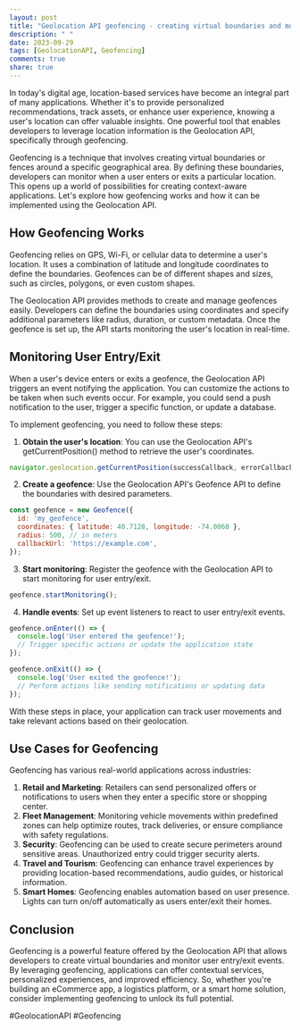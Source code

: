 ```yaml
---
layout: post
title: "Geolocation API geofencing - creating virtual boundaries and monitoring user entry/exit"
description: " "
date: 2023-09-29
tags: [GeolocationAPI, Geofencing]
comments: true
share: true
---
```


In today's digital age, location-based services have become an integral part of many applications. Whether it's to provide personalized recommendations, track assets, or enhance user experience, knowing a user's location can offer valuable insights. One powerful tool that enables developers to leverage location information is the Geolocation API, specifically through geofencing.

Geofencing is a technique that involves creating virtual boundaries or fences around a specific geographical area. By defining these boundaries, developers can monitor when a user enters or exits a particular location. This opens up a world of possibilities for creating context-aware applications. Let's explore how geofencing works and how it can be implemented using the Geolocation API.

## How Geofencing Works

Geofencing relies on GPS, Wi-Fi, or cellular data to determine a user's location. It uses a combination of latitude and longitude coordinates to define the boundaries. Geofences can be of different shapes and sizes, such as circles, polygons, or even custom shapes.

The Geolocation API provides methods to create and manage geofences easily. Developers can define the boundaries using coordinates and specify additional parameters like radius, duration, or custom metadata. Once the geofence is set up, the API starts monitoring the user's location in real-time.

## Monitoring User Entry/Exit

When a user's device enters or exits a geofence, the Geolocation API triggers an event notifying the application. You can customize the actions to be taken when such events occur. For example, you could send a push notification to the user, trigger a specific function, or update a database.

To implement geofencing, you need to follow these steps:

1. **Obtain the user's location**: You can use the Geolocation API's getCurrentPosition() method to retrieve the user's coordinates.
```javascript
navigator.geolocation.getCurrentPosition(successCallback, errorCallback);
```

2. **Create a geofence**: Use the Geolocation API's Geofence API to define the boundaries with desired parameters.
```javascript
const geofence = new Geofence({
  id: 'my_geofence',
  coordinates: { latitude: 40.7128, longitude: -74.0060 },
  radius: 500, // in meters
  callbackUrl: 'https://example.com',
});
```

3. **Start monitoring**: Register the geofence with the Geolocation API to start monitoring for user entry/exit.
```javascript
geofence.startMonitoring();
```

4. **Handle events**: Set up event listeners to react to user entry/exit events.
```javascript
geofence.onEnter(() => {
  console.log('User entered the geofence!');
  // Trigger specific actions or update the application state
});

geofence.onExit(() => {
  console.log('User exited the geofence!');
  // Perform actions like sending notifications or updating data
});
```

With these steps in place, your application can track user movements and take relevant actions based on their geolocation.

## Use Cases for Geofencing

Geofencing has various real-world applications across industries:

1. **Retail and Marketing**: Retailers can send personalized offers or notifications to users when they enter a specific store or shopping center.
2. **Fleet Management**: Monitoring vehicle movements within predefined zones can help optimize routes, track deliveries, or ensure compliance with safety regulations.
3. **Security**: Geofencing can be used to create secure perimeters around sensitive areas. Unauthorized entry could trigger security alerts.
4. **Travel and Tourism**: Geofencing can enhance travel experiences by providing location-based recommendations, audio guides, or historical information.
5. **Smart Homes**: Geofencing enables automation based on user presence. Lights can turn on/off automatically as users enter/exit their homes.

## Conclusion

Geofencing is a powerful feature offered by the Geolocation API that allows developers to create virtual boundaries and monitor user entry/exit events. By leveraging geofencing, applications can offer contextual services, personalized experiences, and improved efficiency. So, whether you're building an eCommerce app, a logistics platform, or a smart home solution, consider implementing geofencing to unlock its full potential.

#GeolocationAPI #Geofencing